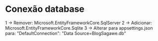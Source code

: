 ﻿# Conexão database

1 -> Remover: Microsoft.EntityFrameworkCore.SqlServer 
2 -> Adicionar: Microsoft.EntityFrameworkCore.Sqlite
3 -> Alterar para appsettings.json para:
	"DefaultConnection": "Data Source=BlogSagawe.db"

